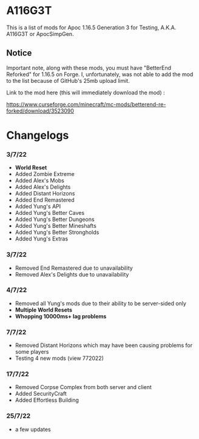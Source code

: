 # A116G3T
This is a list of mods for Apoc 1.16.5 Generation 3 for Testing, A.K.A. A116G3T or ApocSimpGen.

## Notice

Important note, along with these mods, you must have "BetterEnd Reforked" for 1.16.5 on Forge. 
I, unfortunately, was not able to add the mod to the list because of GitHub's 25mb upload limit.

Link to the mod here (this will immediately download the mod) :
	
https://www.curseforge.com/minecraft/mc-mods/betterend-re-forked/download/3523090

# Changelogs

### 3/7/22

- **World Reset**
- Added Zombie Extreme
- Added Alex's Mobs
- Added Alex's Delights
- Added Distant Horizons
- Added End Remastered
- Added Yung's API
- Added Yung's Better Caves
- Added Yung's Better Dungeons
- Added Yung's Better Mineshafts
- Added Yung's Better Strongholds
- Added Yung's Extras

### 3/7/22

- Removed End Remastered due to unavailability
- Removed Alex's Delights due to unavailability

### 4/7/22

- Removed all Yung's mods due to their ability to be server-sided only
- **Multiple World Resets**
- **Whopping 10000ms+ lag problems**

### 7/7/22

- Removed Distant Horizons which may have been causing problems for some players
- Testing 4 new mods (view 772022)

### 17/7/22

- Removed Corpse Complex from both server and client
- Added SecurityCraft
- Added Effortless Building

### 25/7/22

- a few updates

